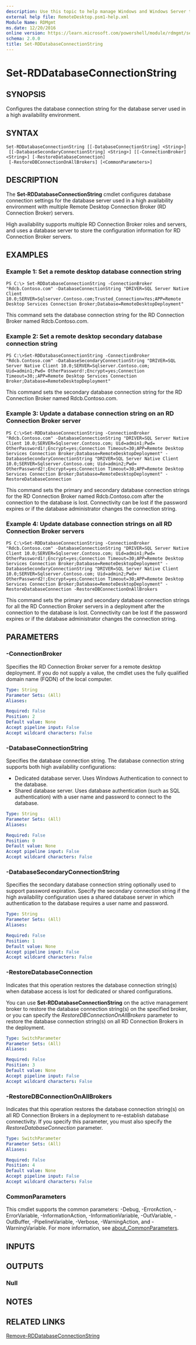 ```yaml
---
description: Use this topic to help manage Windows and Windows Server technologies with Windows PowerShell.
external help file: RemoteDesktop.psm1-help.xml
Module Name: RDMgmt
ms.date: 12/20/2016
online version: https://learn.microsoft.com/powershell/module/rdmgmt/set-rddatabaseconnectionstring?view=windowsserver2022-ps&wt.mc_id=ps-gethelp
schema: 2.0.0
title: Set-RDDatabaseConnectionString
---
```


# Set-RDDatabaseConnectionString

## SYNOPSIS
Configures the database connection string for the database server used in a high availability environment.

## SYNTAX

```
Set-RDDatabaseConnectionString [[-DatabaseConnectionString] <String>]
 [[-DatabaseSecondaryConnectionString] <String>] [[-ConnectionBroker] <String>] [-RestoreDatabaseConnection]
 [-RestoreDBConnectionOnAllBrokers] [<CommonParameters>]
```

## DESCRIPTION
The **Set-RDDatabaseConnectionString** cmdlet configures database connection settings for the database server used in a high availability environment with multiple Remote Desktop Connection Broker (RD Connection Broker) servers.

High availability supports multiple RD Connection Broker roles and servers, and uses a database server to store the configuration information for RD Connection Broker servers.

## EXAMPLES

### Example 1: Set a remote desktop database connection string
```
PS C:\> Set-RDDatabaseConnectionString -ConnectionBroker "Rdcb.Contoso.com" -DatabaseConnectionString "DRIVER=SQL Server Native Client 10.0;SERVER=Sqlserver.Contoso.com;Trusted_Connection=Yes;APP=Remote Desktop Services Connection Broker;Database=RemoteDesktopDeployment"
```

This command sets the database connection string for the RD Connection Broker named Rdcb.Contoso.com.

### Example 2: Set a remote desktop secondary database connection string
```
PS C:\>Set-RDDatabaseConnectionString -ConnectionBroker "Rdcb.Contoso.com" -DatabaseSecondaryConnectionString "DRIVER=SQL Server Native Client 10.0;SERVER=Sqlserver.Contoso.com; Uid=admin1;Pwd= OtherPassword!;Encrypt=yes;Connection Timeout=30;;APP=Remote Desktop Services Connection Broker;Database=RemoteDesktopDeployment"
```

This command sets the secondary database connection string for the RD Connection Broker named Rdcb.Contoso.com.

### Example 3: Update a database connection string on an RD Connection Broker server
```
PS C:\>Set-RDDatabaseConnectionString -ConnectionBroker "Rdcb.Contoso.com" -DatabaseConnectionString "DRIVER=SQL Server Native Client 10.0;SERVER=Sqlserver.Contoso.com; Uid=admin1;Pwd= OtherPassword1!;Encrypt=yes;Connection Timeout=30;APP=Remote Desktop Services Connection Broker;Database=RemoteDesktopDeployment" -DatabaseSecondaryConnectionString "DRIVER=SQL Server Native Client 10.0;SERVER=Sqlserver.Contoso.com; Uid=admin2;Pwd= OtherPassword2!;Encrypt=yes;Connection Timeout=30;APP=Remote Desktop Services Connection Broker;Database=RemoteDesktopDeployment" -RestoreDatabaseConnection
```

This command sets the primary and secondary database connection strings for the RD Connection Broker named Rdcb.Contoso.com after the connection to the database is lost.
Connectivity can be lost if the password expires or if the database administrator changes the connection string.

### Example 4: Update database connection strings on all RD Connection Broker servers
```
PS C:\>Set-RDDatabaseConnectionString -ConnectionBroker "Rdcb.Contoso.com" -DatabaseConnectionString "DRIVER=SQL Server Native Client 10.0;SERVER=Sqlserver.Contoso.com; Uid=admin1;Pwd= OtherPassword1!;Encrypt=yes;Connection Timeout=30;APP=Remote Desktop Services Connection Broker;Database=RemoteDesktopDeployment" -DatabaseSecondaryConnectionString "DRIVER=SQL Server Native Client 10.0;SERVER=Sqlserver.Contoso.com; Uid=admin2;Pwd= OtherPassword2!;Encrypt=yes;Connection Timeout=30;APP=Remote Desktop Services Connection Broker;Database=RemoteDesktopDeployment" -RestoreDatabaseConnection -RestoreDBConnectionOnAllBrokers
```

This command sets the primary and secondary database connection strings for all the RD Connection Broker servers in a deployment after the connection to the database is lost.
Connectivity can be lost if the password expires or if the database administrator changes the connection string.

## PARAMETERS

### -ConnectionBroker
Specifies the RD Connection Broker server for a remote desktop deployment.
If you do not supply a value, the cmdlet uses the fully qualified domain name (FQDN) of the local computer.

```yaml
Type: String
Parameter Sets: (All)
Aliases:

Required: False
Position: 2
Default value: None
Accept pipeline input: False
Accept wildcard characters: False
```

### -DatabaseConnectionString
Specifies the database connection string.
The database connection string supports both high availability configurations:

- Dedicated database server.
Uses Windows Authentication to connect to the database.
- Shared database server.
Uses database authentication (such as SQL authentication) with a user name and password to connect to the database.

```yaml
Type: String
Parameter Sets: (All)
Aliases:

Required: False
Position: 0
Default value: None
Accept pipeline input: False
Accept wildcard characters: False
```

### -DatabaseSecondaryConnectionString
Specifies the secondary database connection string optionally used to support password expiration.
Specify the secondary connection string if the high availability configuration uses a shared database server in which authentication to the database requires a user name and password.

```yaml
Type: String
Parameter Sets: (All)
Aliases:

Required: False
Position: 1
Default value: None
Accept pipeline input: False
Accept wildcard characters: False
```

### -RestoreDatabaseConnection
Indicates that this operation restores the database connection string(s) when database access is lost for dedicated or shared configurations.

You can use **Set-RDDatabaseConnectionString** on the active management broker to restore the database connection string(s) on the specified broker, or you can specify the *RestoreDBConnectionOnAllBrokers* parameter to restore the database connection string(s) on all RD Connection Brokers in the deployment.

```yaml
Type: SwitchParameter
Parameter Sets: (All)
Aliases:

Required: False
Position: 3
Default value: None
Accept pipeline input: False
Accept wildcard characters: False
```

### -RestoreDBConnectionOnAllBrokers
Indicates that this operation restores the database connection string(s) on all RD Connection Brokers in a deployment to re-establish database connectivity.
If you specify this parameter, you must also specify the *RestoreDatabaseConnection* parameter.

```yaml
Type: SwitchParameter
Parameter Sets: (All)
Aliases:

Required: False
Position: 4
Default value: None
Accept pipeline input: False
Accept wildcard characters: False
```

### CommonParameters
This cmdlet supports the common parameters: -Debug, -ErrorAction, -ErrorVariable, -InformationAction, -InformationVariable, -OutVariable, -OutBuffer, -PipelineVariable, -Verbose, -WarningAction, and -WarningVariable. For more information, see [about_CommonParameters](https://go.microsoft.com/fwlink/?LinkID=113216).

## INPUTS

## OUTPUTS

### Null

## NOTES

## RELATED LINKS

[Remove-RDDatabaseConnectionString](./Remove-RDDatabaseConnectionString.md)

